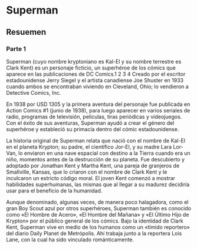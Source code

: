 # Superman

## Resuemen

### Parte 1
Superman (cuyo nombre kryptoniano es Kal-El y su nombre terrestre es Clark Kent) es un personaje ficticio, un superhéroe de los cómics que aparece en las publicaciones de DC Comics.1 2 3 4 Creado por el escritor estadounidense Jerry Siegel y el artista canadiense Joe Shuster en 1933 cuando ambos se encontraban viviendo en Cleveland, Ohio; lo vendieron a Detective Comics, Inc. 

En 1938 por USD  1305 y la primera aventura del personaje fue publicada en Action Comics #1 (junio de 1938), para luego aparecer en varios seriales de radio, programas de televisión, películas, tiras periódicas y videojuegos. Con el éxito de sus aventuras, Superman ayudó a crear el género del superhéroe y estableció su primacía dentro del cómic estadounidense.

La historia original de Superman relata que nació con el nombre de Kal-El en el planeta Krypton; su padre, el científico Jor-El, y su madre Lara Lor-Van, lo enviaron en una nave espacial con destino a la Tierra cuando era un niño, momentos antes de la destrucción de su planeta. Fue descubierto y adoptado por Jonathan Kent y Martha Kent, una pareja de granjeros de Smallville, Kansas, que lo criaron con el nombre de Clark Kent y le inculcaron un estricto código moral.
El joven Kent comenzó a mostrar habilidades superhumanas, las mismas que al llegar a su madurez decidiría usar para el beneficio de la humanidad.

Aunque denominado, algunas veces, de manera poco halagadora, como el gran Boy Scout azul por otros superhéroes, Superman también es conocido como «El Hombre de Acero», «El Hombre del Mañana» y «El Último Hijo de Krypton» por el público general de los cómics. Bajo la identidad de Clark Kent, Superman vive en medio de los humanos como un «tímido reportero» del diario Daily Planet de Metrópolis. Ahí trabaja junto a la reportera Lois Lane, con la cual ha sido vinculado románticamente.
